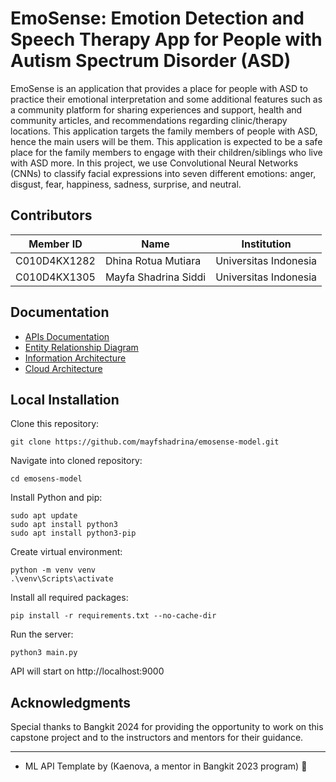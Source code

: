 # EmoSense: Emotion Detection and Speech Therapy App for People with Autism Spectrum Disorder (ASD)
EmoSense is an application that provides a place for people with ASD to practice their emotional interpretation and some additional features such as a community platform for sharing experiences and support, health and community articles, and recommendations regarding clinic/therapy locations. This application targets the family members of people with ASD, hence the main users will be them. This application is expected to be a safe place for the family members to engage with their children/siblings who live with ASD more. In this project, we use Convolutional Neural Networks (CNNs) to classify facial expressions into seven different emotions: anger, disgust, fear, happiness, sadness, surprise, and neutral.

## Contributors

| Member ID      | Name                     | Institution                  |
|----------------|--------------------------|------------------------------|
| C010D4KX1282   | Dhina Rotua Mutiara      | Universitas Indonesia        |
| C010D4KX1305   | Mayfa Shadrina Siddi     | Universitas Indonesia        |

## Documentation
- [APIs Documentation](https://documenter.getpostman.com/view/23364102/2sA3XQhh61)
- [Entity Relationship Diagram](https://github.com/dhinarotua/emosens-backend/blob/main/documentation/erd.jpg)
- [Information Architecture](https://github.com/dhinarotua/emosens-backend/blob/main/documentation/information_architecture.jpg)
- [Cloud Architecture](https://github.com/dhinarotua/emosens-backend/blob/main/documentation/cloud_architecture.png)

## Local Installation
Clone this repository:
```
git clone https://github.com/mayfshadrina/emosense-model.git
```

Navigate into cloned repository:
```
cd emosens-model
```

Install Python and pip:
```
sudo apt update
sudo apt install python3
sudo apt install python3-pip
```

Create virtual environment:
```
python -m venv venv
.\venv\Scripts\activate
```

Install all required packages:
```
pip install -r requirements.txt --no-cache-dir
```

Run the server:
```
python3 main.py
```

API will start on http://localhost:9000

## Acknowledgments

Special thanks to Bangkit 2024 for providing the opportunity to work on this capstone project and to the instructors and mentors for their guidance.

---


* ML API Template by (Kaenova, a mentor in Bangkit 2023 program)  🚀
